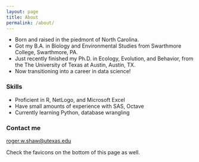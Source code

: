 ```yaml
---
layout: page
title: About
permalink: /about/
---
```


* Born and raised in the piedmont of North Carolina.
* Got my B.A. in Biology and Environmental Studies from Swarthmore College, Swarthmore, PA.
* Just recently finished my Ph.D. in Ecology, Evolution, and Behavior, from the The University of Texas at Austin, Austin, TX.
* Now transitioning into a career in data science!

### Skills

* Proficient in R, NetLogo, and Microsoft Excel
* Have small amounts of experience with SAS, Octave
* Currently learning Python, database wrangling


### Contact me

[roger.w.shaw@utexas.edu](mailto:roger.w.shaw@utexas.edu)

Check the favicons on the bottom of this page as well.
